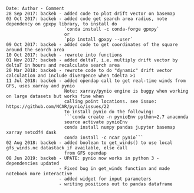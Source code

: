 ```
Date: Author - Comment  
28 Sep 2017: backeb - added code to plot drift vector on basemap  
03 Oct 2017: backeb - added code get search area radius, note dependency on gpxpy library, to install do   
                      `conda install -c conda-forge gpxpy`  
                      or   
                      `pip install gpxpy --user`  
09 Oct 2017: backeb - added code to get coordinates of the square around the search area  
10 Oct 2017: backeb - rewrote into functions  
01 Nov 2017: backeb - added deltaT, i.e. multiply drift vector by deltaT in hours and recalculate search area  
20 Mar 2018: backeb - rewrote code to do "dynamic" drift vector calculation and include divergence when tdelta >1  
11 Jul 2018: backeb - added opendap call to get real-time winds from GFS, uses xarray and pynio  
                      Note: xarray/pynio engine is buggy when working on large datasets but works fine when  
                      calling point locations. see issue: https://github.com/NCAR/pynio/issues/22  
                      to install pynio do the following:  
                      ```conda create -n pynioEnv python=2.7 anaconda  
                      source activate pynioEnv  
                      conda install numpy pandas jupyter basemap xarray netcdf4 dask  
                      conda install -c ncar pynio```   
02 Aug 2018: backeb - added boolean to get_winds() to use local gfs_winds.nc datastack if available, else call  
                      from GFS opendap  
08 Jun 2019: backeb - UPATE: pynio now works in python 3 - dependencies updated  
                    - Fixed bug in get_winds function and made notebook more interactive  
                    - added widget for input parameters  
                    - writing positions out to pandas dataframe  
```
